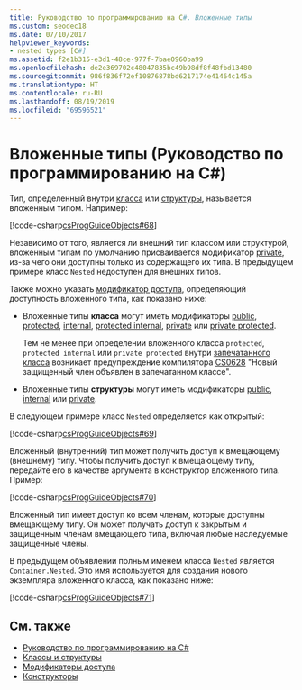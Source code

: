 ```yaml
---
title: Руководство по программированию на C#. Вложенные типы
ms.custom: seodec18
ms.date: 07/10/2017
helpviewer_keywords:
- nested types [C#]
ms.assetid: f2e1b315-e3d1-48ce-977f-7bae0960ba99
ms.openlocfilehash: de2e369702c48047835bc49b98df8f48fbd13480
ms.sourcegitcommit: 986f836f72ef10876878bd6217174e41464c145a
ms.translationtype: HT
ms.contentlocale: ru-RU
ms.lasthandoff: 08/19/2019
ms.locfileid: "69596521"
---
```

# <a name="nested-types-c-programming-guide"></a>Вложенные типы (Руководство по программированию на C#)
Тип, определенный внутри [класса](../../language-reference/keywords/class.md) или [структуры](../../language-reference/keywords/struct.md), называется вложенным типом. Например:  
  
 [!code-csharp[csProgGuideObjects#68](~/samples/snippets/csharp/VS_Snippets_VBCSharp/csProgGuideObjects/CS/Objects.cs#68)]  
  
Независимо от того, является ли внешний тип классом или структурой, вложенным типам по умолчанию присваивается модификатор [private](../../language-reference/keywords/private.md), из-за чего они доступны только из содержащего их типа. В предыдущем примере класс `Nested` недоступен для внешних типов. 

Также можно указать [модификатор доступа](../../language-reference/keywords/access-modifiers.md), определяющий доступность вложенного типа, как показано ниже:

- Вложенные типы **класса** могут иметь модификаторы [public](../../language-reference/keywords/public.md), [protected](../../language-reference/keywords/protected.md), [internal](../../language-reference/keywords/internal.md), [protected internal](../../language-reference/keywords/protected-internal.md), [private](../../language-reference/keywords/private.md) или [private protected](../../language-reference/keywords/private-protected.md). 

   Тем не менее при определении вложенного класса `protected`, `protected internal` или `private protected` внутри [запечатанного класса](../../language-reference/keywords/sealed.md) возникает предупреждение компилятора [CS0628](../../misc/cs0628.md) "Новый защищенный член объявлен в запечатанном классе".
  
- Вложенные типы **структуры** могут иметь модификаторы [public](../../language-reference/keywords/public.md), [internal](../../language-reference/keywords/internal.md) или [private](../../language-reference/keywords/private.md).
  
В следующем примере класс `Nested` определяется как открытый:
  
 [!code-csharp[csProgGuideObjects#69](~/samples/snippets/csharp/VS_Snippets_VBCSharp/csProgGuideObjects/CS/Objects.cs#69)]  
  
 Вложенный (внутренний) тип может получить доступ к вмещающему (внешнему) типу. Чтобы получить доступ к вмещающему типу, передайте его в качестве аргумента в конструктор вложенного типа. Пример:  
  
 [!code-csharp[csProgGuideObjects#70](~/samples/snippets/csharp/VS_Snippets_VBCSharp/csProgGuideObjects/CS/Objects.cs#70)]  
  
 Вложенный тип имеет доступ ко всем членам, которые доступны вмещающему типу. Он может получать доступ к закрытым и защищенным членам вмещающего типа, включая любые наследуемые защищенные члены.  
  
 В предыдущем объявлении полным именем класса `Nested` является `Container.Nested`. Это имя используется для создания нового экземпляра вложенного класса, как показано ниже:  
  
 [!code-csharp[csProgGuideObjects#71](~/samples/snippets/csharp/VS_Snippets_VBCSharp/csProgGuideObjects/CS/Objects.cs#71)]  
  
## <a name="see-also"></a>См. также

- [Руководство по программированию на C#](../index.md)
- [Классы и структуры](./index.md)
- [Модификаторы доступа](./access-modifiers.md)
- [Конструкторы](./constructors.md)
